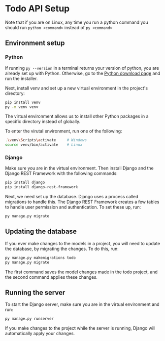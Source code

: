 # Todo API Setup

Note that if you are on Linux, any time you run a python command you should run `python <command>` instead of `py <command>`

## Environment setup

### Python

If running `py --version` in a terminal returns your version of python, you are already set up with Python. Otherwise, go to the [Python download page](https://www.python.org/downloads/) and run the installer.

Next, install venv and set up a new virtual environment in the project's directory:

```sh
pip install venv
py -m venv venv
```

The virtual environment allows us to install other Python packages in a specific directory instead of globally.

To enter the virutal environment, run one of the following:

```sh
.\venv\Scripts\activate     # Windows
source venv/bin/activate    # Linux
```

### Django

Make sure you are in the virtual environment. Then install Django and the Django REST Framework with the following commands:

```sh
pip install django
pip install django-rest-framework
```

Next, we need set up the database. Django uses a process called migrations to handle this. The Django REST Framework creates a few tables to handle user permission and authentication. To set these up, run:

```sh
py manage.py migrate
```

## Updating the database

If you ever make changes to the models in a project, you will need to update the database, by migrating the changes. To do this, run:

```sh
py manage.py makemigrations todo
py manage.py migrate
```

The first command saves the model changes made in the todo project, and the second command applies these changes.

## Running the server

To start the Django server, make sure you are in the virtual environment and run:

```sh
py manage.py runserver
```

If you make changes to the project while the server is running, Django will automatically apply your changes.